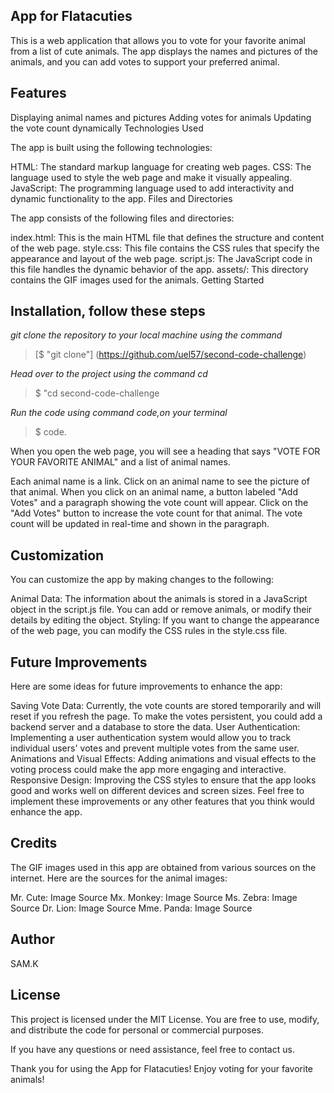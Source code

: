 ## App for Flatacuties

This is a web application that allows you to vote for your favorite animal from a list of cute animals. The app displays the names and pictures of the animals, and you can add votes to support your preferred animal.

## Features

Displaying animal names and pictures
Adding votes for animals
Updating the vote count dynamically
Technologies Used

The app is built using the following technologies:

HTML: The standard markup language for creating web pages.
CSS: The language used to style the web page and make it visually appealing.
JavaScript: The programming language used to add interactivity and dynamic functionality to the app.
Files and Directories

The app consists of the following files and directories:

index.html: This is the main HTML file that defines the structure and content of the web page.
style.css: This file contains the CSS rules that specify the appearance and layout of the web page.
script.js: The JavaScript code in this file handles the dynamic behavior of the app.
assets/: This directory contains the GIF images used for the animals.
Getting Started

## Installation, follow these steps



_git clone the repository to your local machine using the command_

>[$ "git clone"]  (https://github.com/uel57/second-code-challenge)

_Head over to the project using the command cd_

>$ "cd second-code-challenge

_Run the code using command code,on your terminal_

>$ code.


When you open the web page, you will see a heading that says "VOTE FOR YOUR FAVORITE ANIMAL" and a list of animal names.

Each animal name is a link.
Click on an animal name to see the picture of that animal.
When you click on an animal name, a button labeled "Add Votes" and a paragraph showing the vote count will appear.
Click on the "Add Votes" button to increase the vote count for that animal.
The vote count will be updated in real-time and shown in the paragraph.

## Customization

You can customize the app by making changes to the following:

Animal Data: The information about the animals is stored in a JavaScript object in the script.js file. You can add or remove animals, or modify their details by editing the object.
Styling: If you want to change the appearance of the web page, you can modify the CSS rules in the style.css file.

## Future Improvements


Here are some ideas for future improvements to enhance the app:

Saving Vote Data: Currently, the vote counts are stored temporarily and will reset if you refresh the page. To make the votes persistent, you could add a backend server and a database to store the data.
User Authentication: Implementing a user authentication system would allow you to track individual users' votes and prevent multiple votes from the same user.
Animations and Visual Effects: Adding animations and visual effects to the voting process could make the app more engaging and interactive.
Responsive Design: Improving the CSS styles to ensure that the app looks good and works well on different devices and screen sizes.
Feel free to implement these improvements or any other features that you think would enhance the app.

## Credits

The GIF images used in this app are obtained from various sources on the internet. Here are the sources for the animal images:

Mr. Cute: Image Source
Mx. Monkey: Image Source
Ms. Zebra: Image Source
Dr. Lion: Image Source
Mme. Panda: Image Source

## Author

  SAM.K

## License

This project is licensed under the MIT License. You are free to use, modify, and distribute the code for personal or commercial purposes.

If you have any questions or need assistance, feel free to contact us.

Thank you for using the App for Flatacuties! Enjoy voting for your favorite animals!
